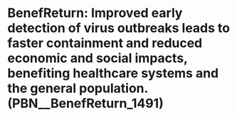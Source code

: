 # BenefReturn: __Improved early detection of virus outbreaks leads to faster containment and reduced economic and social impacts, benefiting healthcare systems and the general population.__ (PBN__BenefReturn_1491)

